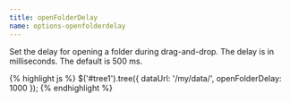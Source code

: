 ```yaml
---
title: openFolderDelay
name: options-openfolderdelay
---
```


Set the delay for opening a folder during drag-and-drop. The delay is in milliseconds. The default is 500 ms.

{% highlight js %}
$('#tree1').tree({
    dataUrl: '/my/data/',
    openFolderDelay: 1000
});
{% endhighlight %}

